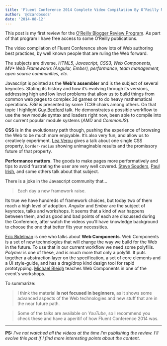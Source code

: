 ```yaml
---
title: 'Fluent Conference 2014 Complete Video Compilation By O‘Reilly Media, Inc; O‘Reilly Media.'
author: '@dcardosods'
date: '2014-08-12'
---
```


This post is my first review for the [O‘Reilly Blogger Review Program](http://www.oreilly.com/reviews/index.csp). As part of that program I have free access to some O‘Reilly publications.

The video compilation of Fluent Conference show lots of Web authoring best practices, by well known people that are ruling the Web forward.

The subjects are diverse. _HTML5, Javascript, CSS3, Web Components, MV\* Web Frameworks (Angular, Ember), performance, team management, open source communities, etc._

Javascript is pointed as the **Web's assembler** and is the subject of several keynotes. Stating its history and how it’s evolving through its versions, addressing high and low level problems that allow us to build things from common web pages to complex 3d games or to do heavy mathematical operations.
_ES6_ is presented by some TC39 chairs among others. On that topic I highlight [Guy Bedford](https://twitter.com/guybedford) talk. He demonstrates a possible workflow to use the new module syntax and loaders right now, been able to compile into our current popular module systems (_AMD_ and _CommonJS_).

**CSS** is in the evolutionary path though, pushing the experience of browsing the Web to be much more enjoyable. It’s also very fun, and allow us to creatively experiment. [Lea Verou](https://twitter.com/LeaVerou) gives a talk about one single CSS property, `border-radius` showing unimaginable results and the promissory future of that property.

**Performance matters**. The goods to make pages more performatively and tips to avoid frustrating the user are very well covered. [Steve Souders](https://twitter.com/Souders), [Paul Irish](https://twitter.com/paul_irish), and some others talk about that subject.

There is a joke in the Javascript community that...

> Each day a new framework raise.

Its true we have hundreds of framework choices, but today two of them reach a high level of adoption. _Angular_ and _Ember_ are the subject of keynotes, talks and workshops. It seems that a kind of war happens between them, and as good and bad points of each are discussed during the Conference, after watch the videos you'll have knowledge background to choose the one that better fits your necessities.

[Eric Bidelman](https://twitter.com/ebidel) is one who talks about **Web Components**. Web Components is a set of new technologies that will change the way we build for the Web in the future. To use that in our current workflow we need some polyfills. _Polymer_ is one of these, and is much more that only a polyfill. It puts together a abstraction layer on the specification, a set of core elements and a UI style-guide, and has a drag/drop kind design tool for rapid prototypping. [Michael Bleigh](https://twitter.com/mbleigh) teaches Web Components in one of the event's workshops.

To summarize:

> I think the material **is not focused in beginners**, as it shows some advanced aspects of the Web technologies and new stuff that are in the near future path.

> Some of the talks are available on _YouTube_, so I recommend you check these and have a aperitif of how Fluent Conference 2014 was.

---

**PS:** _I've not watched all the videos at the time I'm publishing the review. I'll evolve this post if I find more interesting points about the content._
